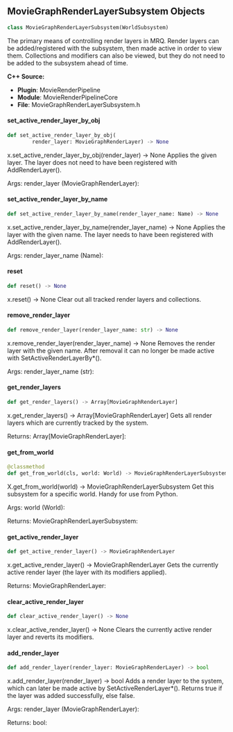 ## MovieGraphRenderLayerSubsystem Objects

```python
class MovieGraphRenderLayerSubsystem(WorldSubsystem)
```

The primary means of controlling render layers in MRQ. Render layers can be added/registered with the subsystem, then
made active in order to view them. Collections and modifiers can also be viewed, but they do not need to be added to
the subsystem ahead of time.

**C++ Source:**

- **Plugin**: MovieRenderPipeline
- **Module**: MovieRenderPipelineCore
- **File**: MovieGraphRenderLayerSubsystem.h

<a id="unreal.MovieGraphRenderLayerSubsystem.set_active_render_layer_by_obj"></a>

#### set_active_render_layer_by_obj

```python
def set_active_render_layer_by_obj(
        render_layer: MovieGraphRenderLayer) -> None
```

x.set_active_render_layer_by_obj(render_layer) -> None
Applies the given layer. The layer does not need to have been registered with AddRenderLayer().

Args:
    render_layer (MovieGraphRenderLayer):

<a id="unreal.MovieGraphRenderLayerSubsystem.set_active_render_layer_by_name"></a>

#### set_active_render_layer_by_name

```python
def set_active_render_layer_by_name(render_layer_name: Name) -> None
```

x.set_active_render_layer_by_name(render_layer_name) -> None
Applies the layer with the given name. The layer needs to have been registered with AddRenderLayer().

Args:
    render_layer_name (Name):

<a id="unreal.MovieGraphRenderLayerSubsystem.reset"></a>

#### reset

```python
def reset() -> None
```

x.reset() -> None
Clear out all tracked render layers and collections.

<a id="unreal.MovieGraphRenderLayerSubsystem.remove_render_layer"></a>

#### remove_render_layer

```python
def remove_render_layer(render_layer_name: str) -> None
```

x.remove_render_layer(render_layer_name) -> None
Removes the render layer with the given name. After removal it can no longer be made active with SetActiveRenderLayerBy*().

Args:
    render_layer_name (str):

<a id="unreal.MovieGraphRenderLayerSubsystem.get_render_layers"></a>

#### get_render_layers

```python
def get_render_layers() -> Array[MovieGraphRenderLayer]
```

x.get_render_layers() -> Array[MovieGraphRenderLayer]
Gets all render layers which are currently tracked by the system.

Returns:
    Array[MovieGraphRenderLayer]:

<a id="unreal.MovieGraphRenderLayerSubsystem.get_from_world"></a>

#### get_from_world

```python
@classmethod
def get_from_world(cls, world: World) -> MovieGraphRenderLayerSubsystem
```

X.get_from_world(world) -> MovieGraphRenderLayerSubsystem
Get this subsystem for a specific world. Handy for use from Python.

Args:
    world (World): 

Returns:
    MovieGraphRenderLayerSubsystem:

<a id="unreal.MovieGraphRenderLayerSubsystem.get_active_render_layer"></a>

#### get_active_render_layer

```python
def get_active_render_layer() -> MovieGraphRenderLayer
```

x.get_active_render_layer() -> MovieGraphRenderLayer
Gets the currently active render layer (the layer with its modifiers applied).

Returns:
    MovieGraphRenderLayer:

<a id="unreal.MovieGraphRenderLayerSubsystem.clear_active_render_layer"></a>

#### clear_active_render_layer

```python
def clear_active_render_layer() -> None
```

x.clear_active_render_layer() -> None
Clears the currently active render layer and reverts its modifiers.

<a id="unreal.MovieGraphRenderLayerSubsystem.add_render_layer"></a>

#### add_render_layer

```python
def add_render_layer(render_layer: MovieGraphRenderLayer) -> bool
```

x.add_render_layer(render_layer) -> bool
Adds a render layer to the system, which can later be made active by SetActiveRenderLayer*(). Returns true
if the layer was added successfully, else false.

Args:
    render_layer (MovieGraphRenderLayer): 

Returns:
    bool:

<a id="unreal.MovieGraphSamplingMethodNode"></a>